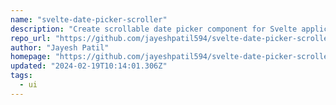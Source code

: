 ```yaml
---
name: "svelte-date-picker-scroller"
description: "Create scrollable date picker component for Svelte applications."
repo_url: "https://github.com/jayeshpatil594/svelte-date-picker-scroller"
author: "Jayesh Patil"
homepage: "https://github.com/jayeshpatil594/svelte-date-picker-scroller"
updated: "2024-02-19T10:14:01.306Z"
tags: 
  - ui
---
```

